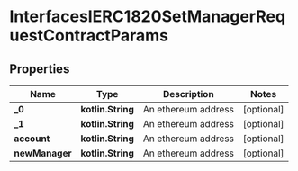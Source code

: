 
# InterfacesIERC1820SetManagerRequestContractParams

## Properties
Name | Type | Description | Notes
------------ | ------------- | ------------- | -------------
**_0** | **kotlin.String** | An ethereum address |  [optional]
**_1** | **kotlin.String** | An ethereum address |  [optional]
**account** | **kotlin.String** | An ethereum address |  [optional]
**newManager** | **kotlin.String** | An ethereum address |  [optional]



